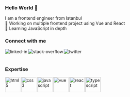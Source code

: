 ### Hello World 👋
I am a frontend engineer from Istanbul
<br>
   🔭 Working on multiple frontend project using Vue and React
<br>
   🌱 Learning JavaScript in depth
<br>

### Connect with me

[<img align="left" alt="linked-in" src="https://img.shields.io/badge/linkedin-%230077B5.svg?&style=for-the-badge&logo=linkedin&logoColor=white" />](https://www.linkedin.com/in/aylin-sayharman/)
[<img align="left" alt="stack-overflow" src="https://img.shields.io/badge/stack%20overflow-FE7A16?logo=stack-overflow&logoColor=white&style=for-the-badge" />](https://stackoverflow.com/users/12118339/aylin-sayharman)
[<img align="left" alt="twitter" src="https://img.shields.io/badge/twitter-%231DA1F2.svg?&style=for-the-badge&logo=twitter&logoColor=white" />](https://twitter.com/H0DL_QUEEN)
<br>
<br>
### Expertise

<img width="50px" height="50px" align="left" alt="html5" src="https://upload.wikimedia.org/wikipedia/commons/3/38/HTML5_Badge.svg" />

<img width="50px" height="50px" align="left" alt="css3" src="https://upload.wikimedia.org/wikipedia/commons/6/62/CSS3_logo.svg" />

<img width="50px" height="50px" align="left" alt="javascript" src="https://upload.wikimedia.org/wikipedia/commons/9/99/Unofficial_JavaScript_logo_2.svg" />

<img width="50px" height="50px" align="left" alt="vue" src="https://upload.wikimedia.org/wikipedia/commons/9/95/Vue.js_Logo_2.svg" />

<img width="50px" height="50px" align="left" alt="react" src="https://upload.wikimedia.org/wikipedia/commons/4/47/React.svg" />

<img width="50px" height="50px" align="left" alt="typescript" src="https://upload.wikimedia.org/wikipedia/commons/4/4c/Typescript_logo_2020.svg" />


